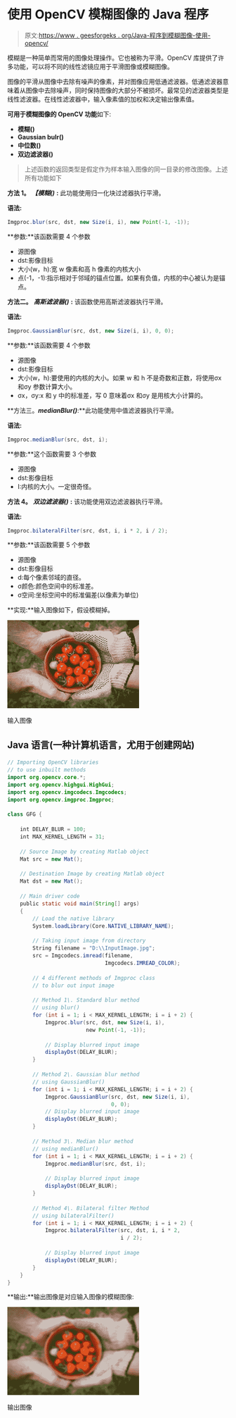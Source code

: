 # 使用 OpenCV 模糊图像的 Java 程序

> 原文:[https://www . geesforgeks . org/Java-程序到模糊图像-使用-opencv/](https://www.geeksforgeeks.org/java-program-to-blur-images-using-opencv/)

模糊是一种简单而常用的图像处理操作。它也被称为平滑。OpenCV 库提供了许多功能，可以将不同的线性滤镜应用于平滑图像或模糊图像。

图像的平滑从图像中去除有噪声的像素，并对图像应用低通滤波器。低通滤波器意味着从图像中去除噪声，同时保持图像的大部分不被损坏。最常见的滤波器类型是线性滤波器。在线性滤波器中，输入像素值的加权和决定输出像素值。

**可用于模糊图像的 OpenCV 功能**如下:

*   **模糊()**
*   **Gaussian bulr()**
*   **中位数()**
*   **双边滤波器()**

> 上述函数的返回类型是假定作为样本输入图像的同一目录的修改图像。上述所有功能如下

**方法 1。** ***【模糊()*** **:** 此功能使用归一化块过滤器执行平滑。

**语法:**

```java
Imgproc.blur(src, dst, new Size(i, i), new Point(-1, -1));
```

**参数:**该函数需要 4 个参数

*   源图像
*   dst:影像目标
*   大小(w，h):宽 w 像素和高 h 像素的内核大小
*   点(-1，-1):指示相对于邻域的锚点位置。如果有负值，内核的中心被认为是锚点。

**方法二。** ***高斯滤波器()*** **:** 该函数使用高斯滤波器执行平滑。

**语法:**

```java
Imgproc.GaussianBlur(src, dst, new Size(i, i), 0, 0);
```

**参数:**该函数需要 4 个参数

*   源图像
*   dst:影像目标
*   大小(w，h):要使用的内核的大小。如果 w 和 h 不是奇数和正数，将使用σx 和σy 参数计算大小。
*   σx，σy:x 和 y 中的标准差，写 0 意味着σx 和σy 是用核大小计算的。

**方法三。*****medianBlur()*****:**此功能使用中值滤波器执行平滑。

**语法:**

```java
Imgproc.medianBlur(src, dst, i);
```

**参数:**这个函数需要 3 个参数

*   源图像
*   dst:影像目标
*   I:内核的大小。一定很奇怪。

**方法 4。** ***双边滤波器()*** **:** 该功能使用双边滤波器执行平滑。

**语法:**

```java
Imgproc.bilateralFilter(src, dst, i, i * 2, i / 2);
```

**参数:**该函数需要 5 个参数

*   源图像
*   dst:影像目标
*   d:每个像素邻域的直径。
*   σ颜色:颜色空间中的标准差。
*   σ空间:坐标空间中的标准偏差(以像素为单位)

**实现:**输入图像如下，假设模糊掉。

![](img/d1aa45f83204d88e2dbb839981fdb41b.png)

输入图像

## Java 语言(一种计算机语言，尤用于创建网站)

```java
// Importing OpenCV libraries
// to use inbuilt methods
import org.opencv.core.*;
import org.opencv.highgui.HighGui;
import org.opencv.imgcodecs.Imgcodecs;
import org.opencv.imgproc.Imgproc;

class GFG {

    int DELAY_BLUR = 100;
    int MAX_KERNEL_LENGTH = 31;

    // Source Image by creating Matlab object
    Mat src = new Mat();

    // Destination Image by creating Matlab object
    Mat dst = new Mat();

    // Main driver code
    public static void main(String[] args)
    {
        // Load the native library
        System.loadLibrary(Core.NATIVE_LIBRARY_NAME);

        // Taking input image from directory
        String filename = "D:\\InputImage.jpg";
        src = Imgcodecs.imread(filename,
                               Imgcodecs.IMREAD_COLOR);

        // 4 different methods of Imgproc class
        // to blur out input image

        // Method 1\. Standard blur method
        // using blur()
        for (int i = 1; i < MAX_KERNEL_LENGTH; i = i + 2) {
            Imgproc.blur(src, dst, new Size(i, i),
                         new Point(-1, -1));

            // Display blurred input image
            displayDst(DELAY_BLUR);
        }

        // Method 2\. Gaussian blur method
        // using GaussianBlur()
        for (int i = 1; i < MAX_KERNEL_LENGTH; i = i + 2) {
            Imgproc.GaussianBlur(src, dst, new Size(i, i),
                                 0, 0);
            // Display blurred input image
            displayDst(DELAY_BLUR);
        }

        // Method 3\. Median blur method
        // using medianBlur()
        for (int i = 1; i < MAX_KERNEL_LENGTH; i = i + 2) {
            Imgproc.medianBlur(src, dst, i);

            // Display blurred input image
            displayDst(DELAY_BLUR);
        }

        // Method 4\. Bilateral filter Method
        // using bilateralFilter()
        for (int i = 1; i < MAX_KERNEL_LENGTH; i = i + 2) {
            Imgproc.bilateralFilter(src, dst, i, i * 2,
                                    i / 2);

            // Display blurred input image
            displayDst(DELAY_BLUR);
        }
    }
}
```

**输出:**输出图像是对应输入图像的模糊图像:

![](img/570ee2531b1b238e255fe923a2b0be50.png)

输出图像